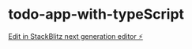 # todo-app-with-typeScript

[Edit in StackBlitz next generation editor ⚡️](https://stackblitz.com/~/github.com/Mohdimran07/todo-app-with-typeScript)